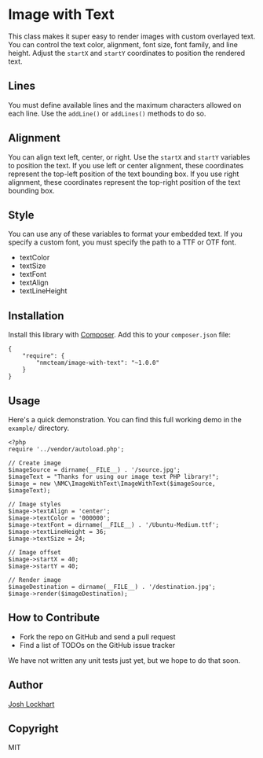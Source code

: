 # Image with Text

This class makes it super easy to render images with custom overlayed text.
You can control the text color, alignment, font size, font family, and line height.
Adjust the `startX` and `startY` coordinates to position the rendered text.

## Lines

You must define available lines and the maximum characters allowed on each line.
Use the `addLine()` or `addLines()` methods to do so.

## Alignment

You can align text left, center, or right. Use the `startX` and `startY` variables
to position the text. If you use left or center alignment, these coordinates
represent the top-left position of the text bounding box. If you use right
alignment, these coordinates represent the top-right position of the text bounding box.

## Style

You can use any of these variables to format your embedded text. If you specify
a custom font, you must specify the path to a TTF or OTF font.

* textColor
* textSize
* textFont
* textAlign
* textLineHeight

## Installation

Install this library with [Composer](). Add this to your `composer.json` file:

    {
        "require": {
            "nmcteam/image-with-text": "~1.0.0"
        }
    }

## Usage

Here's a quick demonstration. You can find this full working demo in the `example/`
directory.

    <?php
    require '../vendor/autoload.php';

    // Create image
    $imageSource = dirname(__FILE__) . '/source.jpg';
    $imageText = "Thanks for using our image text PHP library!";
    $image = new \NMC\ImageWithText\ImageWithText($imageSource, $imageText);

    // Image styles
    $image->textAlign = 'center';
    $image->textColor = '000000';
    $image->textFont = dirname(__FILE__) . '/Ubuntu-Medium.ttf';
    $image->textLineHeight = 36;
    $image->textSize = 24;

    // Image offset
    $image->startX = 40;
    $image->startY = 40;

    // Render image
    $imageDestination = dirname(__FILE__) . '/destination.jpg';
    $image->render($imageDestination);

## How to Contribute

* Fork the repo on GitHub and send a pull request
* Find a list of TODOs on the GitHub issue tracker

We have not written any unit tests just yet, but we hope to do that soon.

## Author

[Josh Lockhart](http://www.newmediacampaigns.com/about/team/josh-lockhart)

## Copyright

MIT
